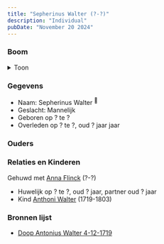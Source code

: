```yaml
---
title: "Sepherinus Walter (?-?)"
description: "Individual"
pubDate: "November 20 2024"
---
```


### Boom
<details><summary>Toon</summary>

![test](https://www.plantuml.com/plantuml/svg/hPAxQiCm58PtFSKX6Je5R9pMRJ2vreOEXK8BfLEGhTDOM9QCZammmUzUDn59e4k6RkBSleyVBSbnwzfQCQgaRhZbDUIyg7RMj5fiZ38MdEMQXXPgnqef40ff2uMdDzQDww36EaTBfn8vj6XSro2xkbeeJWG71W1hOmNQZr8MbKQY9AcvrFCvHAndx0xUZYXYxBGoUiUcH2jrI_39rN1y19pW9GZ2w07Eo-CqokwpzK0uV4jKeeTablEys-R6EOMpEInWSTMZgbLgoxNO5jOGvMPGyKFz6RtIcaEcf2wg2pG666VhD4gZ_u5vLZBRen1IxtuRHreM1C4qXh6Ikz9rg9JP3yJ-8kTAe-MVK4Au8OmfFASR2EFmwHRH65vNNn0-1j7Hs6S_cNX5vdEv5Bpwn1injaGjXc_s0m00)
</details>

### Gegevens
- Naam: Sepherinus Walter <sup><a href="../s00188/" style="text-decoration:none" title="Doop Antonius Walter 4-12-1719">:link:</a></sup>
- Geslacht: Mannelijk
- Geboren op ? te ? 
- Overleden op ? te ?, oud ? jaar jaar 

### Ouders

### Relaties en Kinderen

Gehuwd met [Anna Flinck](../i00137/) (?-?) 
- Huwelijk op ? te ?, oud ? jaar, partner oud ? jaar 
- Kind [Anthoni Walter](../i00131/) (1719-1803)

### Bronnen lijst
- [Doop Antonius Walter 4-12-1719](../s00188/)